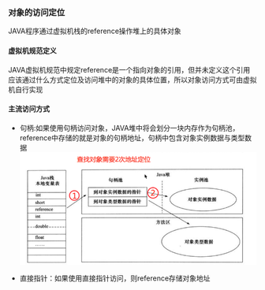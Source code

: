 ### 对象的访问定位

JAVA程序通过虚拟机栈的reference操作堆上的具体对象

#### 虚拟机规范定义

JAVA虚拟机规范中规定reference是一个指向对象的引用，但并未定义这个引用应该通过什么方式定位及访问堆中的对象的具体位置，所以对象访问方式可由虚拟机自行实现

#### 主流访问方式

* 句柄:如果使用句柄访问对象，JAVA堆中将会划分一块内存作为句柄池，reference中存储的就是对象的句柄地址，句柄中包含对象实例数据与类型数据
![](/assets/201707282326.png)

* 直接指针：如果使用直接指针访问，则reference存储对象地址



